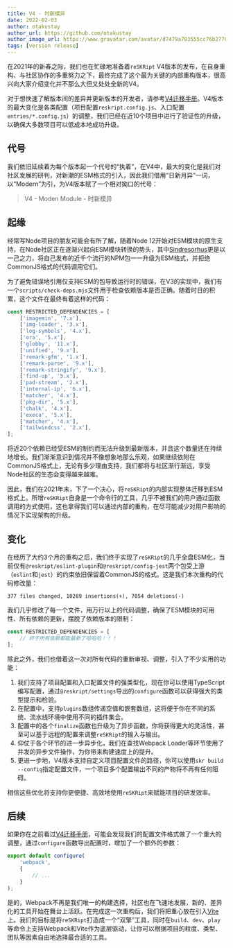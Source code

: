 ```yaml
---
title: V4 - 时新模异
date: 2022-02-03
author: otakustay
author_url: https://github.com/otakustay
author_image_url: https://www.gravatar.com/avatar/d7479a703555cc76b277040e5be9b8ca
tags: [version release]
---
```


在2021年的新春之际，我们也在忙碌地准备着`reSKRipt` V4版本的发布，在自身重构、与社区协作的多重努力之下，最终完成了这个最为关键的内部重构版本，很高兴向大家介绍变化并不那么大但又处处全新的V4。

对于想快速了解版本间的差异并更新版本的开发者，请参考[V4迁移手册](https://reskript.vercel.app/docs/migration/V4)。V4版本的最大变化是各类配置（项目配置`reskript.config.js`、入口配置`entries/*.config.js`）的调整，我们已经在近10个项目中进行了验证性的升级，以确保大多数项目可以低成本地成功升级。

## 代号

我们依旧延续着为每个版本起一个代号的“执着”，在V4中，最大的变化是我们对社区发展的研判，对新潮的ESM格式的引入，因此我们借用“日新月异”一词，以“Modern”为引，为V4版本赋了一个相对拗口的代号：

> V4 - Moden Module - 时新模异

## 起缘

经常写Node项目的朋友可能会有所了解，随着Node 12开始对ESM模块的原生支持，在Node社区正在逐渐兴起向ESM模块转换的势头，其中[Sindresorhus](https://github.com/sindresorhus)更是以一己之力，将自己发布的近千个流行的NPM包一一升级为ESM格式，并拒绝CommonJS格式的代码调用它们。

为了避免错误地引用仅支持ESM的包导致运行时的错误，在V3的实现中，我们有一个`scripts/check-deps.mjs`文件用于检查依赖版本是否正确。随着时日的积累，这个文件在最终有着这样的代码：

```js
const RESTRICTED_DEPENDENCIES = [
    ['imagemin', '7.x'],
    ['img-loader', '3.x'],
    ['log-symbols', '4.x'],
    ['ora', '5.x'],
    ['globby', '11.x'],
    ['unified', '9.x'],
    ['remark-gfm', '1.x'],
    ['remark-parse', '9.x'],
    ['remark-stringify', '9.x'],
    ['find-up', '5.x'],
    ['pad-stream', '2.x'],
    ['internal-ip', '6.x'],
    ['matcher', '4.x'],
    ['pkg-dir', '5.x'],
    ['chalk', '4.x'],
    ['execa', '5.x'],
    ['matcher', '4.x'],
    ['tailwindcss', '2.x'],
];
```

将近20个依赖已经受ESM的制约而无法升级到最新版本，并且这个数量还在持续地增长。我们渐渐意识到情况并不像想象地那么乐观，如果继续依附在CommonJS格式上，无论有多少理由支持，我们都将与社区渐行渐远，享受Node社区的生态会变得越来越难。

因此，我们在2021年末，下了一个决心，将`reSKRipt`的内部实现整体迁移到ESM格式上。所增`reSKRipt`自身是一个命令行的工具，几乎不被我们的用户通过函数调用的方式使用，这也拿得我们可以通过内部的重构，在尽可能减少对用户影响的情况下实现架构的升级。

## 变化

在经历了大约3个月的重构之后，我们终于实现了`reSKRipt`的几乎全盘ESM化，当前仅有`@reskript/eslint-plugin`和`@reskript/config-jest`两个包受上游（`eslint`和`jest`）的约束依旧保留着CommonJS的格式。这是我们本次重构的代码修改量：

```
377 files changed, 10289 insertions(+), 7054 deletions(-)
```

我们几乎修改了每一个文件，用万行以上的代码调整，确保了ESM模块的可用性、所有依赖的更新，摆脱了依赖版本的限制：

```js
const RESTRICTED_DEPENDENCIES = [
    // 终于所有依赖都能最新了哈哈哈！！！
];
```

除此之外，我们也借着这一次对所有代码的重新审视、调整，引入了不少实用的功能：

1. 我们支持了项目配置和入口配置文件的强类型化，现在你可以使用TypeScript编写配置，通过`@reskript/settings`导出的`configure`函数可以获得强大的类型提示和检验。
2. 在配置中，支持`plugins`数组传递空值和嵌套数组，这将便于你在不同的系统、流水线环境中使用不同的插件集合。
3. 配置中的各个`finalize`函数也升级为了异步函数，你将获得更大的灵活性，甚至可以基于远程的配置来调整`reSKRipt`的输入与输出。
4. 仰仗于各个环节的进一步异步化，我们在查找Webpack Loader等环节使用了并发的异步文件操作，为你带来构建速度上的提升。
5. 更进一步地，V4版本支持自定义项目配置文件的路径，你可以使用`skr build --config`指定配置文件，一个项目多个配置输出不同的产物将不再有任何阻碍。

相信这些优化将支持你更便捷、高效地使用`reSKRipt`来赋能项目的研发效率。

## 后续

如果你在之前看过[V4迁移手册](https://reskript.vercel.app/docs/migration/V4)，可能会发现我们的配置文件格式做了一个重大的调整，通过`configure`函数导出配置时，增加了一个额外的参数：

```ts
export default configure(
    'webpack',
    {
        // ...
    }
);
```

是的，Webpack不再是我们唯一的构建选择，社区也在飞速地发展，新的、差异化的工具开始在舞台上活跃。在完成这一次重构后，我们将把重心放在引入[Vite](https://vitejs.dev/)上。我们的目标是将`reSKRipt`打造成一个“双擎”工具，同时在`build`、`dev`、`play`等命令上支持Webpack和Vite作为底层驱动，让你可以根据项目的粒度、类型、团队等因素自由地选择最合适的工具。
